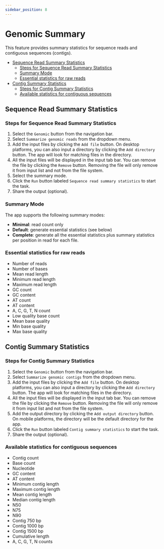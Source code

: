 ```yaml
---
sidebar_position: 8
---
```


# Genomic Summary

This feature provides summary statistics for sequence reads and contiguous sequences (contigs).

- [Sequence Read Summary Statistics](#sequence-read-summary-statistics)
  - [Steps for Sequence Read Summary Statistics](#steps-for-sequence-read-summary-statistics)
  - [Summary Mode](#summary-mode)
  - [Essential statistics for raw reads](#essential-statistics-for-raw-reads)
- [Contig Summary Statistics](#contig-summary-statistics)
  - [Steps for Contig Summary Statistics](#steps-for-contig-summary-statistics)
  - [Available statistics for contiguous sequences](#available-statistics-for-contiguous-sequences)

## Sequence Read Summary Statistics

### Steps for Sequence Read Summary Statistics

1. Select the `Genomic` button from the navigation bar.
2. Select `Summarize genomic reads` from the dropdown menu.
3. Add the input files by clicking the `Add file` button. On desktop platforms, you can also input a directory by clicking the `Add directory` button. The app will look for matching files in the directory.
4. All the input files will be displayed in the input tab bar. You can remove the file by clicking the `Remove` button. Removing the file will only remove it from input list and not from the file system.
5. Select the summary mode.
6. Click the `Run` button labeled `Sequence read summary statistics` to start the task.
7. Share the output (optional).

### Summary Mode

The app supports the following summary modes:

- **Minimal**: read count only
- **Default**: generate essential statistics (see below)
- **Complete**: generate all the essential statistics plus summary statistics per position in read for each file.

### Essential statistics for raw reads

- Number of reads
- Number of bases
- Mean read length
- Minimum read length
- Maximum read length
- GC count
- GC content
- AT count
- AT content
- A, C, G, T, N count
- Low quality base count
- Mean base quality
- Min base quality
- Max base quality

## Contig Summary Statistics

### Steps for Contig Summary Statistics

1. Select the `Genomic` button from the navigation bar.
2. Select `Summarize genomic contigs` from the dropdown menu.
3. Add the input files by clicking the `Add file` button. On desktop platforms, you can also input a directory by clicking the `Add directory` button. The app will look for matching files in the directory.
4. All the input files will be displayed in the input tab bar. You can remove the file by clicking the `Remove` button. Removing the file will only remove it from input list and not from the file system.
5. Add the output directory by clicking the `Add output directory` button. On mobile platforms, the directory will be the default directory for the app.
6. Click the `Run` button labeled `Contig summary statistics` to start the task.
7. Share the output (optional).

### Available statistics for contiguous sequences

- Contig count
- Base count
- Nucleotide
- GC content
- AT content
- Minimum contig length
- Maximum contig length
- Mean contig length
- Median contig length
- N50
- N75
- N90
- Contig 750 bp
- Contig 1000 bp
- Contig 1500 bp
- Cumulative length
- A, C, G, T, N counts
